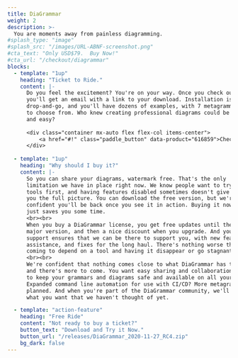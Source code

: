 ```yaml
---
title: DiaGrammar
weight: 2
description: >-
  You are moments away from painless diagramming.
#splash_type: "image"
#splash_src: "/images/URL-ABNF-screenshot.png"
#cta_text: "Only USD$79.  Buy Now!"
#cta_url: "/checkout/diagrammar"
blocks:
  - template: "1up"
    heading: "Ticket to Ride."
    content: |-
      Do you feel the excitement? You're on your way. Once you check out,
      you'll get an email with a link to your download. Installation is
      drop-and-go, and you'll have dozens of examples, with 7 metagrammars
      to choose from. Who knew creating professional diagrams could be fun
      and easy?
      
      <div class="container mx-auto flex flex-col items-center">
          <a href="#!" class="paddle_button" data-product="616859">Checkout now</a>
      </div>
      
  - template: "1up"
    heading: "Why should I buy it?"
    content: |-
      So you can share your diagrams, watermark free. That's the only 
      limitation we have in place right now. We know people want to try
      tools first, and having features disabled sometimes doesn't give
      you the full picture. You can download the free version, but we're
      confident you'll be back once you see it in action. Buying it now
      just saves you some time.
      <br><br>
      When you buy a DiaGrammar license, you get free updates until the next 
      major version, and then a nice discount when you upgrade. And your 
      support ensures that we can be there to support you, with new features, 
      assistance, and fixes for the long haul. There's nothing worse than 
      coming to depend on a tool and having it disappear or go stagnant.
      <br><br>
      We're confident that nothing comes close to what DiaGrammar has to offer,
      and there's more to come. You want easy sharing and collaboration? A way
      to keep your grammars and diagrams safe and available on all your systems?
      Expanded command line automation for use with CI/CD? More metagrammars? All
      planned. And when you're part of the DiaGrammar community, we'll listen to
      what you want that we haven't thought of yet.

  - template: "action-feature"
    heading: "Free Ride"
    content: "Not ready to buy a ticket?"
    button_text: "Download and Try it Now."
    button_url: "/releases/DiaGrammar_2020-11-27_RC4.zip"
    bg_dark: false
---
```

